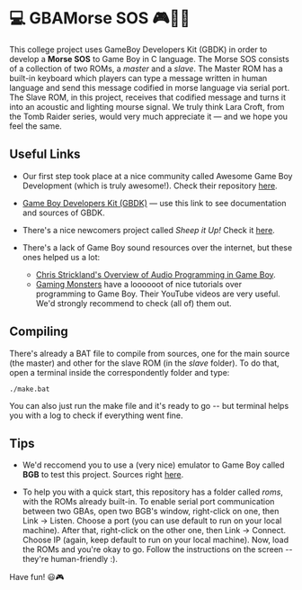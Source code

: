 # :computer: GBAMorse SOS :video_game::space_invader::sos:

This college project uses GameBoy Developers Kit (GBDK) in order to develop a __Morse SOS__ to Game Boy in C language. The Morse SOS consists of a collection of two ROMs, a _master_ and a _slave_. The Master ROM has a built-in keyboard which players can type a message written in human language and send this message codified in morse language via serial port. The Slave ROM, in this project, receives that codified message and turns it into an acoustic and lighting mourse signal. We truly think Lara Croft, from the Tomb Raider series, would very much appreciate it — and we hope you feel the same.


## Useful Links

- Our first step took place at a nice community called Awesome Game Boy Development (which is truly awesome!). Check their repository [here](https://github.com/gbdev/awesome-gbdev/blob/master/README.md#documentation).

- [Game Boy Developers Kit (GBDK)](http://gbdk.sourceforge.net/) — use this link to see documentation and sources of GBDK.

- There's a nice newcomers project called _Sheep it Up!_ Check it [here](https://www.gamasutra.com/blogs/DoctorLudos/20171207/311143/Making_a_Game_Boy_game_in_2017_A_quotSheep_It_Upquot_PostMortem_part_12.php).

- There's a lack of Game Boy sound resources over the internet, but these ones helped us a lot:
    - [Chris Strickland's Overview of Audio Programming in Game Boy](https://www.gamedev.net/articles/programming/general-and-gameplay-programming/audio-programming-on-the-gameboy-advance-part-1-r1823/).
    - [Gaming Monsters](https://www.youtube.com/channel/UCMMhSfBStEti-Lqzs30HYWw/) have a loooooot of nice tutorials over programming to Game Boy. Their YouTube videos are very useful. We'd strongly recommend to check (all of) them out.

## Compiling

There's already a BAT file to compile from sources, one for the main source (the master) and other for the slave ROM (in the _slave_ folder). To do that, open a terminal inside the correspondently folder and type:

```
./make.bat
```

You can also just run the make file and it's ready to go -- but terminal helps you with a log to check if everything went fine.

## Tips

- We'd reccomend you to use a (very nice) emulator to Game Boy called __BGB__ to test this project. Sources right [here](http://bgb.bircd.org/).

- To help you with a quick start, this repository has a folder called _roms_, with the ROMs already built-in. To enable serial port communication between two GBAs, open two BGB's window, right-click on one, then Link -> Listen. Choose a port (you can use default to run on your local machine). After that, right-click on the other one, then Link -> Connect. Choose IP (again, keep default to run on your local machine). Now, load the ROMs and you're okay to go. Follow the instructions on the screen -- they're human-friendly :).

Have fun! :smiley::video_game: